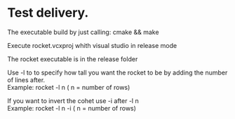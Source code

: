 # Test delivery.

The executable build by just calling:
cmake <path to CMakeLists.txt> && make 

Execute rocket.vcxproj whith visual studio in release mode

The rocket executable is in the release folder

Use -l to to specify how tall you want the rocket to be by adding the number of lines after.            
Example: rocket -l n ( n = number of rows)

If you want to invert the cohet use -i after -l n      
Example: rocket -l n -i ( n = number of rows)
